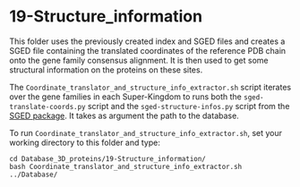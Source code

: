 # 19-Structure_information

This folder uses the previously created index and SGED files and creates a SGED file containing the translated coordinates of the reference PDB chain onto the gene family consensus alignment. 
It is then used to get some structural information on the proteins on these sites. 

The `Coordinate_translator_and_structure_info_extractor.sh` script iterates over the gene families in each Super-Kingdom to runs both the `sged-translate-coords.py` script and the `sged-structure-infos.py` script from the [SGED package](https://github.com/jydu/sgedtools). It takes as argument the path to the database.


To run `Coordinate_translator_and_structure_info_extractor.sh`, set your working directory to this folder and type:
```
cd Database_3D_proteins/19-Structure_information/
bash Coordinate_translator_and_structure_info_extractor.sh ../Database/
``` 